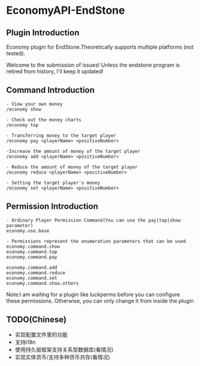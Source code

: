 # EconomyAPI-EndStone
## Plugin Introduction
Economy plugin for EndStone.Theoretically supports multiple platforms (not tested).


Welcome to the submission of issues!
Unless the endstone program is retired from history, I'll keep it updated!

## Command Introduction
```
- View your own money
/economy show

- Check out the money charts
/economy top

- Transferring money to the target player
/economy pay <playerName> <positiveNumber> 

-Increase the amount of money of the target player
/economy add <playerName> <positiveNumber> 

- Reduce the amount of money of the target player
/economy reduce <playerName> <positiveNumber> 

- Setting the target player's money
/economy set <playerName> <positiveNumber>
```
## Permission Introduction
```
- Ordinary Player Permission Command(You can use the pay|top|show parameter)
economy.use.base

- Permissions represent the enumeration parameters that can be used
economy.command.show
economy.command.top
economy.command.pay

economy.command.add
economy.command.reduce
economy.command.set
economy.command.show.others
```

Note:I am waiting for a plugin like luckperms before you can configure these permissions. Otherwise, you can only change it from inside the plugin

## TODO(Chinese)
- 实现配置文件里的功能
- 支持i18n
- 使用持久层框架支持关系型数据库(看情况)
- 实现实体货币/支持多种货币共存(看情况)